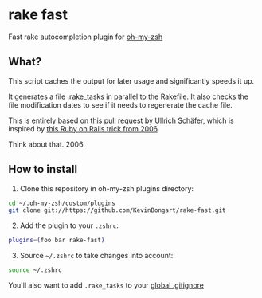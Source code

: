 # rake fast

Fast rake autocompletion plugin for [oh-my-zsh](https://github.com/robbyrussell/oh-my-zsh)

## What?

This script caches the output for later usage and significantly speeds it up.

It generates a file .rake_tasks in parallel to the Rakefile. It also checks the file modification dates to see if it needs to regenerate the cache file.

This is entirely based on [this pull request by Ullrich Schäfer](https://github.com/robb/.dotfiles/pull/10/), which is inspired by [this Ruby on Rails trick from 2006](http://weblog.rubyonrails.org/2006/3/8/fast-rake-task-completion-for-zsh/).

Think about that. 2006.

## How to install

1. Clone this repository in oh-my-zsh plugins directory:

  ```bash
  cd ~/.oh-my-zsh/custom/plugins
  git clone git://https://github.com/KevinBongart/rake-fast.git
  ```

2. Add the plugin to your `.zshrc`:

  ```bash
  plugins=(foo bar rake-fast)
  ```

3. Source `~/.zshrc` to take changes into account:

  ```bash
  source ~/.zshrc
  ```

You'll also want to add `.rake_tasks` to your [global .gitignore](https://help.github.com/articles/ignoring-files#global-gitignore)
